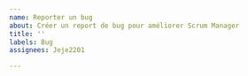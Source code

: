 ```yaml
---
name: Reporter un bug
about: Créer un report de bug pour améliorer Scrum Manager
title: ''
labels: Bug
assignees: Jeje2201

---
```


